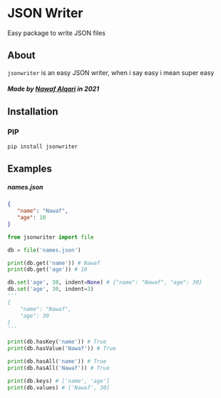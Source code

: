 # JSON Writer
Easy package to write JSON files

## About
`jsonwriter` is an easy JSON writer, when i say easy i mean super easy
##### Made by <a href="https://nawaf.cf">Nawaf Alqari<a> in 2021

## Installation 
### PIP
```bash
pip install jsonwriter
```

## Examples
##### names.json
```json
{
   "name": "Nawaf",
   "age": 10
}
```

```python
from jsonwriter import file

db = file('names.json')

print(db.get('name')) # Nawaf
print(db.get('age')) # 10

db.set('age', 30, indent=None) # {"name": "Nawaf", "age": 30}
db.set('age', 30, indent=3)
'''
{
    "name": "Nawaf",
    "age": 30
}
'''

print(db.hasKey('name')) # True
print(db.hasValue('Nawaf')) # True

print(db.hasAll('name')) # True
print(db.hasAll('Nawaf')) # True

print(db.keys) # ['name', 'age']
print(db.values) # ['Nawaf', 30]
```
